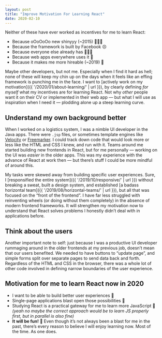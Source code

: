 ```yaml
---
layout: post
title: "Improve Motivation For Learning React"
date: 2020-02-10
---
```


Neither of these have ever worked as incentives for me to learn React:

- Because oOoOoOo new shinyyy (~2015) 🙅🏻‍♀️
- Because the framework is built by Facebook 😣
- Because everyone else already has 🤷🏻‍♀️
- Because web apps everywhere uses it 🤨
- Because it makes me more hireable (~2019) 🤬

Maybe other developers, but not me. Especially when I find it hard as hell; none of these will keep my chin up on the days when it feels like an effing framework is punching me in the face. I want to [actively work on my motivation]({{ '/2020/01/about-learning/' | url }}), by clearly defining _for myself_ what my incentives are for learning React. Not why _other_ people want it on their CV or implemented in their web app — but what I will use as inspiration when I need it — plodding alone up a steep learning curve.

## Understand my own background better

When I worked on a logistics system, I was a nimble UI developer in the Java apps. There were `.jsp` files, or sometimes template engines like [Velocity](https://velocity.apache.org/) or [Freemarker](https://freemarker.apache.org/). I could track down code that would look more or less like the HTML and CSS I knew, and run with it. Teams around me started building new frontends in React, but for me personally — working on the UI was _easier_ in the older apps. This was my experience with the advance of React at work then — but there’s stuff I could be more mindful of around this.

My tasks were skewed away from building specific user experiences. Sure, I [responsified the entire system]({{ '/2019/10/responsive/' | url }}) without breaking a sweat, built a design system, and established [a badass horizontal team]({{ '/2019/08/horizontal-teams/' | url }}), but all that was focused on the “front of the frontend”. I have far less struggled with reinventing wheels (or doing without them completely) in the absence of modern frontend frameworks. It will strengthen my motivation now to understand that React solves problems I honestly didn’t deal with in applications before.

## Think about the users

Another important note to self: just because I was a productive UI developer rummaging around in the older frontends at my previous job, doesn’t mean that our users benefited. We needed to have buttons to “update page”, and simple forms split over separate pages to send data back and forth. Regardless of the HTML and CSS in the browser, there was a whole lot of other code involved in defining narrow boundaries of the user experience.

## Motivation for me to learn React now in 2020

- I want to be able to build better user experiences 🥰
- Single-page applications blast open those possibilities 🚀
- Studying React is a practical gateway for me to learn more JavaScript 💛 _(yeah no maybe the correct approach would be to learn JS properly first, but in parallel is also fine)_
- **It will be fun!** 🥳 Even though it’s not always been a blast for me in the past, there’s every reason to believe I will enjoy learning now. Most of the time. As one does.
